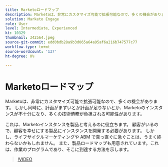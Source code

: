 ```yaml
---
title: Marketoロードマップ
description: Marketoは、非常にカスタマイズ可能で拡張可能なので、多くの機会があります。 しかし、同時に、計画がまずかったり、計画が足りなかったりすると、...（説明は 60 文字から 160 文字の間でなければなりません）
solution: Marketo Engage
role: User
level: Intermediate, Experienced
kt: 10329
thumbnail: 342564.jpeg
source-git-commit: edd0bdb28a9b3d065a64a95af6a216b747577c77
workflow-type: tm+mt
source-wordcount: '137'
ht-degree: 0%

---
```


# Marketoロードマップ

Marketoは、非常にカスタマイズ可能で拡張可能なので、多くの機会があります。 しかし同時に、計画がまずいとか計画が足りないとか、Marketoのインスタンスが不十分になり、多くの技術債務が負担される可能性があります。

これは、Marketoインスタンスを製品と考えるのに役立ちます。 顧客がいるので、顧客を幸せにする製品にインスタンスを開発する必要があります。 しかし、ライフサイクルマーケティングや ABM で真っ直ぐに急ぐことは、うまく終わらないかもしれません。 また、製品ロードマップも用意されています。これは、作業のプログラムであり、そこに到達する方法を示します。

>[!VIDEO](https://video.tv.adobe.com/v/342564/?quality=12&learn=on)
